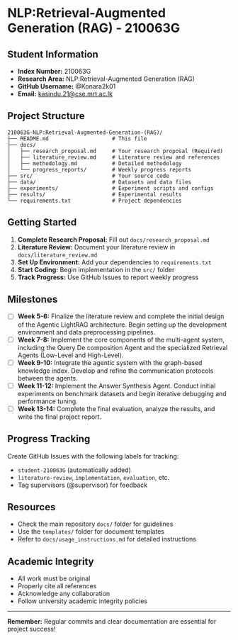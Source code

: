 # NLP:Retrieval-Augmented Generation (RAG) - 210063G

## Student Information

- **Index Number:** 210063G
- **Research Area:** NLP:Retrieval-Augmented Generation (RAG)
- **GitHub Username:** @Konara2k01
- **Email:** kasindu.21@cse.mrt.ac.lk

## Project Structure
```
210063G-NLP:Retrieval-Augmented-Generation-(RAG)/
├── README.md                    # This file
├── docs/
│   ├── research_proposal.md     # Your research proposal (Required)
│   ├── literature_review.md     # Literature review and references
│   ├── methodology.md           # Detailed methodology
│   └── progress_reports/        # Weekly progress reports
├── src/                         # Your source code
├── data/                        # Datasets and data files
├── experiments/                 # Experiment scripts and configs
├── results/                     # Experimental results
└── requirements.txt             # Project dependencies
```

## Getting Started

1. **Complete Research Proposal:** Fill out `docs/research_proposal.md`
2. **Literature Review:** Document your literature review in `docs/literature_review.md`
3. **Set Up Environment:** Add your dependencies to `requirements.txt`
4. **Start Coding:** Begin implementation in the `src/` folder
5. **Track Progress:** Use GitHub Issues to report weekly progress

## Milestones

- [ ] **Week 5-6:** Finalize the literature review and complete the initial design of the Agentic LightRAG
 architecture. Begin setting up the development environment and data preprocessing pipelines.
- [ ] **Week 7-8:**  Implement the core components of the multi-agent system, including the Query De
composition Agent and the specialized Retrieval Agents (Low-Level and High-Level).
- [ ] **Week 9-10:** Integrate the agentic system with the graph-based knowledge index. Develop and
 refine the communication protocols between the agents.
- [ ] **Week 11-12:** Implement the Answer Synthesis Agent. Conduct initial experiments on benchmark
 datasets and begin iterative debugging and performance tuning.
- [ ] **Week 13-14:**  Complete the final evaluation, analyze the results, and write the final project report.

## Progress Tracking

Create GitHub Issues with the following labels for tracking:
- `student-210063G` (automatically added)
- `literature-review`, `implementation`, `evaluation`, etc.
- Tag supervisors (@supervisor) for feedback

## Resources

- Check the main repository `docs/` folder for guidelines
- Use the `templates/` folder for document templates
- Refer to `docs/usage_instructions.md` for detailed instructions

## Academic Integrity

- All work must be original
- Properly cite all references
- Acknowledge any collaboration
- Follow university academic integrity policies

---

**Remember:** Regular commits and clear documentation are essential for project success!
